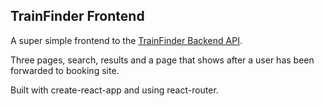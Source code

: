 ## TrainFinder Frontend

A super simple frontend to the [TrainFinder Backend API](https://github.com/stunningpixels/trainfinder-backend).

Three pages, search, results and a page that shows after a user has been forwarded to booking site.

Built with create-react-app and using react-router.
